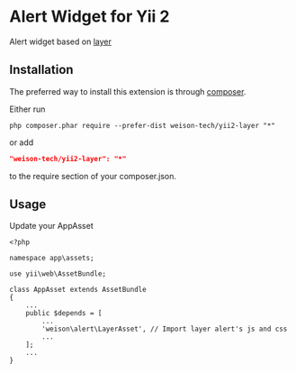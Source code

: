 Alert Widget for Yii 2
======================
Alert widget based on [layer](https://github.com/sentsin/layer)


Installation 
------------

The preferred way to install this extension is through [composer](http://getcomposer.org/download/).

Either run

```
php composer.phar require --prefer-dist weison-tech/yii2-layer "*"
```

or add

```json
"weison-tech/yii2-layer": "*"
```

to the require section of your composer.json.

Usage
-----
Update your AppAsset

````
<?php

namespace app\assets; 
  
use yii\web\AssetBundle;
  
class AppAsset extends AssetBundle
{
    ...
    public $depends = [
        ...
        'weison\alert\LayerAsset', // Import layer alert's js and css
        ...
    ];
    ...
}
````
